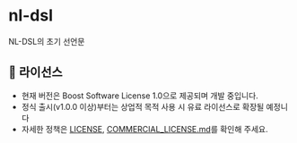 # nl-dsl
NL-DSL의 초기 선언문

## 📄 라이선스

- 현재 버전은 Boost Software License 1.0으로 제공되며 개발 중입니다.
- 정식 출시(v1.0.0 이상)부터는 상업적 목적 사용 시 유료 라이선스로 확장될 예정니다
- 자세한 정책은 [LICENSE](./LICENSE), [COMMERCIAL_LICENSE.md](./COMMERCIAL_LICENSE.md)를 확인해 주세요.
